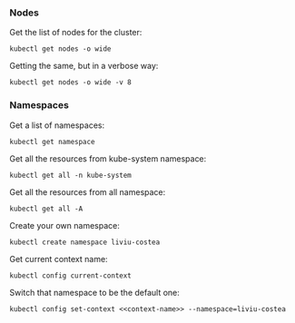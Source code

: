 ### Nodes

Get the list of nodes for the cluster:

`kubectl get nodes -o wide`


Getting the same, but in a verbose way:

`kubectl get nodes -o wide -v 8`


### Namespaces

Get a list of namespaces:

`kubectl get namespace`

Get all the resources from kube-system namespace:

`kubectl get all -n kube-system`

Get all the resources from all namespace:

`kubectl get all -A`

Create your own namespace:

`kubectl create namespace liviu-costea`

Get current context name:

`kubectl config current-context`

Switch that namespace to be the default one:

`kubectl config set-context <<context-name>> --namespace=liviu-costea`